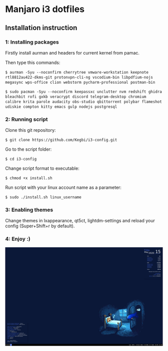 # Manjaro i3 dotfiles

## Installation instruction

### 1: Installing packages

Firstly install aurman and headers for current kernel from pamac.

Then type this commands:
```
$ aurman -Syu --noconfirm cherrytree vmware-workstation keepnote rtl8812au422-dkms-git protonvpn-cli-ng vscodium-bin libpdfium-nojs megasync wps-office clion webstorm pycharm-professional postman-bin
```
```
$ sudo pacman -Syu --noconfirm keepassxc unclutter nvm redshift ghidra bleachbit rofi gxkb veracrypt discord telegram-desktop chromium calibre krita parole audacity obs-studio qbittorrent polybar flameshot udiskie compton kitty emacs gulp nodejs postgresql
```

### 2: Running script 

Clone this git repository:
```
$ git clone https://github.com/Kegbi/i3-config.git
```

Go to the script folder:
```
$ cd i3-config
```

Change script format to executable:
```
$ chmod +x install.sh
```

Run script with your linux account name as a parameter:
```
$ sudo ./install.sh linux_username
```

### 3: Enabling themes

Change themes in lxappearance, qt5ct, lightdm-settings and reload your config (Super+Shift+r by default).

### 4: Enjoy :)
![Screenshot](./images/screenshot.png)

